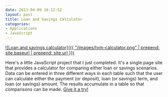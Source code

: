 ```yaml
---
date: 2013-04-09 16:12:52
layout: post
title: Loan and Savings Calculator
categories:
- Applications
- JavaScript
---
```


[![Loan and savings calculator]({{ "/images/tvm-calculator.png" | prepend: site.baseurl | prepend: site.url }})](http://janmilosh.com/time-value-of-money)

Here's a little JavaScript project that I just completed. It's a single page site that provides a calculator for comparing either loan or savings scenarios. Data can be entered in three different ways in each table such that the user can calculate either the payment (or deposit), loan (or savings) term, and loan (or savings) amount. The results accumulate in a table so that comparisons can be made. [Give it a try!](http://janmilosh.com/time-value-of-money)
